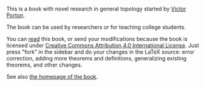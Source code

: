 This is a book with novel research in general topology started by [Victor Porton](http://portonvictor.org).

The book can be used by researchers or for teaching college students.

You can [read](http://www.mathematics21.org/binaries/volume-1.pdf) this book, or send your modifications because the book is licensed under [Creative Commons Attribution 4.0 International License](http://creativecommons.org/licenses/by/4.0/). Just press "fork" in the sidebar and do your changes in the LaTeX source: error correction, adding more theorems and definitions, generalizing existing theorems, and other changes.

See also [the homepage of the book](http://www.mathematics21.org/algebraic-general-topology.html).